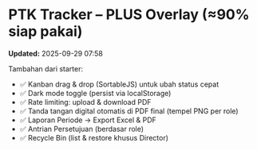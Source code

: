 # PTK Tracker – PLUS Overlay (≈90% siap pakai)
**Updated:** 2025-09-29 07:58

Tambahan dari starter:
- ✅ Kanban drag & drop (SortableJS) untuk ubah status cepat
- ✅ Dark mode toggle (persist via localStorage)
- ✅ Rate limiting: upload & download PDF
- ✅ Tanda tangan digital otomatis di PDF final (tempel PNG per role)
- ✅ Laporan Periode → Export Excel & PDF
- ✅ Antrian Persetujuan (berdasar role)
- ✅ Recycle Bin (list & restore khusus Director)
